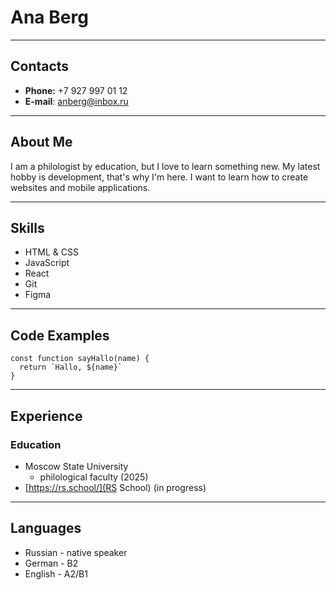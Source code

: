 # Ana Berg
***

## Contacts
- **Phone:** +7 927 997 01 12
- **E-mail**: anberg@inbox.ru
***

## About Me
I am a philologist by education, but I love to learn something new. My latest hobby is development, that's why I'm here. I want to learn how to create websites and mobile applications. 
***

## Skills
- HTML & CSS
- JavaScript
- React
- Git
- Figma
***

## Code Examples
```
const function sayHallo(name) {
  return `Hallo, ${name}`
}

```
***

## Experience
### Education
- Moscow State University
  - philological faculty (2025)
- [https://rs.school/](RS School) (in progress)
***

## Languages
- Russian - native speaker
- German - B2
- English - A2/B1
